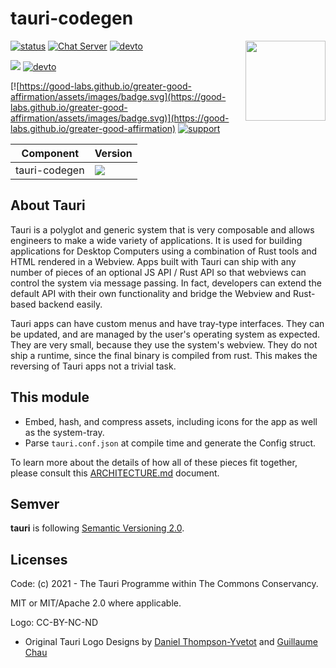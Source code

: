 # tauri-codegen

 <img align="right" src="https://github.com/tauri-apps/tauri/raw/dev/app-icon.png" height="128" width="128">

[![status](https://img.shields.io/badge/Status-Beta-green.svg)](https://github.com/tauri-apps/tauri)
[![Chat Server](https://img.shields.io/badge/chat-on%20discord-7289da.svg)](https://discord.gg/SpmNs4S)
[![devto](https://img.shields.io/badge/blog-dev.to-black.svg)](https://dev.to/tauri)

![](https://img.shields.io/github/workflow/status/tauri-apps/tauri/test%20library?label=test%20library
)
[![devto](https://img.shields.io/badge/documentation-site-purple.svg)](https://tauri.studio)

[![https://good-labs.github.io/greater-good-affirmation/assets/images/badge.svg](https://good-labs.github.io/greater-good-affirmation/assets/images/badge.svg)](https://good-labs.github.io/greater-good-affirmation)
[![support](https://img.shields.io/badge/sponsor-Opencollective-blue.svg)](https://opencollective.com/tauri)

| Component | Version                                     |
| --------- | ------------------------------------------- |
| tauri-codegen  | [![](https://img.shields.io/crates/v/tauri-codegen?style=flat-square)](https://crates.io/crates/tauri-codegen) |

## About Tauri
Tauri is a polyglot and generic system that is very composable and allows engineers to make a wide variety of applications. It is used for building applications for Desktop Computers using a combination of Rust tools and HTML rendered in a Webview. Apps built with Tauri can ship with any number of pieces of an optional JS API / Rust API so that webviews can control the system via message passing. In fact, developers can extend the default API with their own functionality and bridge the Webview and Rust-based backend easily.

Tauri apps can have custom menus and have tray-type interfaces. They can be updated, and are managed by the user's operating system as expected. They are very small, because they use the system's webview. They do not ship a runtime, since the final binary is compiled from rust. This makes the reversing of Tauri apps not a trivial task.

## This module
- Embed, hash, and compress assets, including icons for the app as well as the system-tray.
- Parse `tauri.conf.json` at compile time and generate the Config struct.

To learn more about the details of how all of these pieces fit together, please consult this [ARCHITECTURE.md](/docs/getting-started/architecture) document.

## Semver
**tauri** is following [Semantic Versioning 2.0](https://semver.org/).
## Licenses
Code: (c) 2021 - The Tauri Programme within The Commons Conservancy.

MIT or MIT/Apache 2.0 where applicable.

Logo: CC-BY-NC-ND
- Original Tauri Logo Designs by [Daniel Thompson-Yvetot](https://github.com/nothingismagick) and [Guillaume Chau](https://github.com/akryum)
